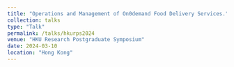 ```yaml
---
title: "Operations and Management of On0demand Food Delivery Services."
collection: talks
type: "Talk"
permalink: /talks/hkurps2024
venue: "HKU Research Postgraduate Symposium"
date: 2024-03-10
location: "Hong Kong"
---
```

